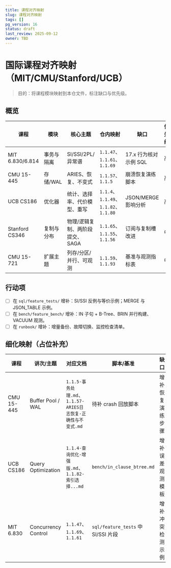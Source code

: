 ```yaml
---
title: 课程对齐映射
slug: 课程对齐映射
tags: []
pg_version: 16
status: draft
last_review: 2025-09-12
owner: TBD
---
```


# 国际课程对齐映射（MIT/CMU/Stanford/UCB）

> 目的：将课程模块映射到本仓文件，标注缺口与优先级。

## 概览

| 课程 | 模块 | 核心主题 | 仓内映射 | 缺口 | 优先级 |
|---|---|---|---|---|---|
| MIT 6.830/6.814 | 事务与隔离 | SI/SSI/2PL/异常谱 | `1.1.47`、`1.1.61`、`1.1.69` | 17.x 行为核对示例 SQL | 高 |
| CMU 15-445 | 存储/WAL | ARIES、恢复、不变式 | `1.1.57`、`1.1.5` | 崩溃恢复演练脚本 | 高 |
| UCB CS186 | 优化器 | 统计、选择率、代价模型、重写 | `1.1.4`、`1.1.49`、`1.1.82`、`1.1.80` | JSON/MERGE 影响分析 | 高 |
| Stanford CS346 | 复制与分布 | 物理/逻辑复制、两阶段提交、SAGA | `1.1.65`、`1.1.55`、`1.1.56` | 订阅与复制槽改进 | 中 |
| CMU 15-721 | 扩展主题 | 列存/分区/并行、可观测 | `1.1.59`、`1.1.93` | 基准与观测指标表 | 中 |

## 行动项

- [ ] 在 `sql/feature_tests/` 增补：SI/SSI 反例与等价示例；MERGE 与 JSON_TABLE 示例。
- [ ] 在 `bench/feature_bench/` 增补：IN 子句 + B-Tree、BRIN 并行构建、VACUUM 观测。
- [ ] 在 `runbook/` 增补：增量备份、故障切换、监控检查清单。

## 细化映射（占位补充）

| 课程 | 讲次/主题 | 对应文档 | 脚本/基准 | 缺口 |
|---|---|---|---|---|
| CMU 15-445 | Buffer Pool / WAL | `1.1.5-事务处理.md`、`1.1.57-ARIES日志恢复-正确性与不变式.md` | 待补 crash 回放脚本 | 增补恢复演练步骤 |
| UCB CS186 | Query Optimization | `1.1.4-查询优化-增强版.md`、`1.1.82-索引选择...md` | `bench/in_clause_btree.md` | 增补误差观测模板 |
| MIT 6.830 | Concurrency Control | `1.1.47`、`1.1.69`、`1.1.61` | `sql/feature_tests` 中 SI/SSI 片段 | 增补冲突检测示例 |

